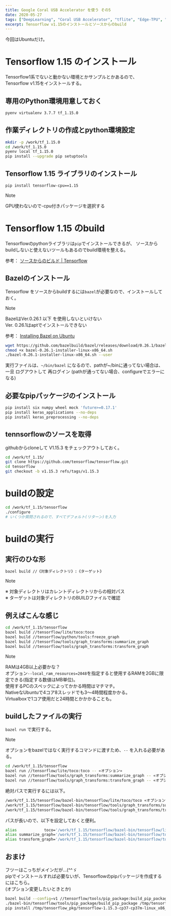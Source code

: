 ```yaml
---
title: Google Coral USB Accelerator を使う その5
date: 2020-05-27
tags: ["DeepLearning", "Coral USB Accelerator", "tflite", "Edge-TPU", "Ubuntu","RaspberryPi"]
excerpt: Tensorflow v1.15のインストールとソースからのbuild
---
```


今回はUbuntuだけ。  

# Tensorflow 1.15 のインストール

Tensorflow1系でないと動かない環境とかサンプルとかあるので、  
Tensorflow v1.15をインストールする。  

## 専用のPython環境用意しておく

```bash
pyenv virtualenv 3.7.7 tf_1.15.0
```

## 作業ディレクトリの作成とpython環境設定

```bash
mkdir -p /work/tf_1.15.0
cd /work/tf_1.15.0
pyenv local tf_1.15.0 
pip install --upgrade pip setuptools
```

## Tensorflow 1.15 ライブラリのインストール

```bash
pip install tensorflow-cpu==1.15
```
>[!NOTE]
>GPU使わないので-cpu付きパッケージを選択する

# Tensorflow 1.15 のbuild

Tensorflowのpythonライブラリは``pip``でインストールできるが、
ソースからbuildしないと使えないツールもあるのでbuild環境を整える。  

参考： [ソースからのビルド \| Tensorflow](https://www.tensorflow.org/install/source?hl=ja)

## Bazelのインストール

Tensorflow をソースからbuildするには``bazel``が必要なので、インストールしておく。  
>[!NOTE]
>BazelはVer.0.26.1 以下 を使用しないといけない  
>Ver. 0.26.1はaptでインストールできない  

参考： [Installing Bazel on Ubuntu](https://docs.bazel.build/versions/0.26.0/install-ubuntu.html)

```bash
wget https://github.com/bazelbuild/bazel/releases/download/0.26.1/bazel-0.26.1-installer-linux-x86_64.sh
chmod +x bazel-0.26.1-installer-linux-x86_64.sh
./bazel-0.26.1-installer-linux-x86_64.sh --user
```

実行ファイルは、``~/bin/bazel`` になるので、pathが~/binに通ってない場合は、一旦 ログアウトして 再ログイン
(pathが通ってない場合、configureでエラーになる)

## 必要なpipパッケージのインストール
```bash
pip install six numpy wheel mock 'future>=0.17.1'
pip install keras_applications --no-deps
pip install keras_preprocessing --no-deps
```

## tennsorflowのソースを取得

githubからcloneして V1.15.3 をチェックアウトしておく。  

```bash
cd /work/tf_1.15/
git clone https://github.com/tensorflow/tensorflow.git
cd tensorflow
git checkout -b v1.15.3 refs/tags/v1.15.3
```

# buildの設定
```bash
cd /work/tf_1.15/tensorflow
./configure
# いくつか質問されるので、すべてデフォルト(リターン)を入力
```

# buildの実行
## 実行のひな形
```bash
bazel build //《対象ディレクトリ》:《ターゲット》
```
>[!NOTE]
>※ 対象ディレクトリはカレントディレクトリからの相対パス  
>※ ターゲットは対象ディレクトリのBUILDファイルで確認  

## 例えばこんな感じ
```bash
cd /work/tf_1.15/tensorflow
bazel build //tensorflow/lite/toco:toco
bazel build //tensorflow/python/tools:freeze_graph
bazel build //tensorflow/tools/graph_transforms:summarize_graph
bazel build //tensorflow/tools/graph_transforms:transform_graph
```

>[!NOTE]
> RAMは4GB以上必要かな？  
> オプション``--local_ram_resources=2048``を指定すると使用するRAMを2GBに限定できる(指定する数値はMB単位)。  
> 使用するPCのスペックによってかかる時間はマチマチ。  
> NativeなUbuntuで4コア8スレッドでも3～4時間程度かかる。  
> Virtualboxで1コア使用だと24時間とかかかることも。  


## buildしたファイルの実行
``bazel run`` で実行する。  

>[!NOTE]
>オプションをbazelではなく実行するコマンドに渡すため、``--`` を入れる必要がある。  

```bash
cd /work/tf_1.15/tensorflow
bazel run //tensorflow/lite/toco:toco -- «オプション»
bazel run //tensorflow/tools/graph_transforms:summarize_graph -- «オプション»
bazel run //tensorflow/tools/graph_transforms:transform_graph -- «オプション»
```

絶対パスで実行するには以下。  
```bash
/work/tf_1.15/tensorflow/bazel-bin/tensorflow/lite/toco/toco «オプション»
/work/tf_1.15/tensorflow/bazel-bin/tensorflow/tools/graph_transforms/summarize_graph «オプション»
/work/tf_1.15/tensorflow/bazel-bin/tensorflow/tools/graph_transforms/transform_graph «オプション»
```

パスが長いので、以下を設定しておくと便利。  
```bash
alias            toco='/work/tf_1.15/tensorflow/bazel-bin/tensorflow/lite/toco/toco'
alias summarize_graph='/work/tf_1.15/tensorflow/bazel-bin/tensorflow/tools/graph_transforms/summarize_graph'
alias transform_graph='/work/tf_1.15/tensorflow/bazel-bin/tensorflow/tools/graph_transforms/transform_graph'
```

## おまけ

フツーはこっちがメインだが...(^^ゞ  
pipでインストールすれば必要ないが、Tensorflowのpipパッケージを作成するにはこちら。  
(オプション変更したいときとか)  

```bash
bazel build --config=v1 //tensorflow/tools/pip_package:build_pip_package
./bazel-bin/tensorflow/tools/pip_package/build_pip_package /tmp/tensorflow_pkg
pip install /tmp/tensorflow_pkg/tensorflow-1.15.3-cp37-cp37m-linux_x86_64.whl
```

